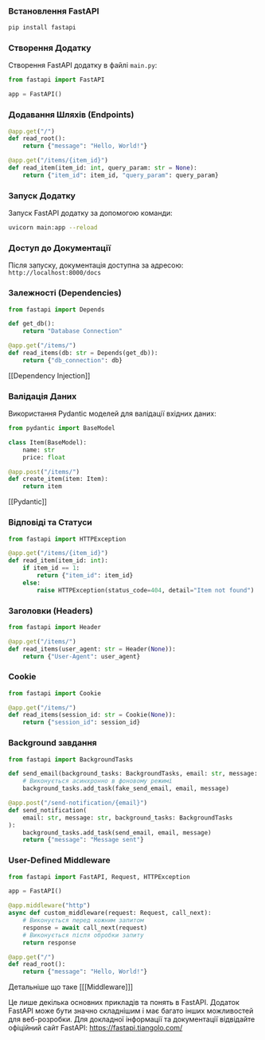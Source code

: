 
### Встановлення FastAPI
```bash
pip install fastapi
```

### Створення Додатку

Створення FastAPI додатку в файлі `main.py`:

```python
from fastapi import FastAPI

app = FastAPI()
```

### Додавання Шляхів (Endpoints)

```python
@app.get("/")
def read_root():
    return {"message": "Hello, World!"}

@app.get("/items/{item_id}")
def read_item(item_id: int, query_param: str = None):
    return {"item_id": item_id, "query_param": query_param}
```

### Запуск Додатку

Запуск FastAPI додатку за допомогою команди:

```bash
uvicorn main:app --reload
```

### Доступ до Документації

Після запуску, документація доступна за адресою:
`http://localhost:8000/docs`

### Залежності (Dependencies)

```python
from fastapi import Depends

def get_db():
    return "Database Connection"

@app.get("/items/")
def read_items(db: str = Depends(get_db)):
    return {"db_connection": db}
```
[[Dependency Injection]]
### Валідація Даних

Використання Pydantic моделей для валідації вхідних даних:

```python
from pydantic import BaseModel

class Item(BaseModel):
    name: str
    price: float

@app.post("/items/")
def create_item(item: Item):
    return item
```
[[Pydantic]]
### Відповіді та Статуси

```python
from fastapi import HTTPException

@app.get("/items/{item_id}")
def read_item(item_id: int):
    if item_id == 1:
        return {"item_id": item_id}
    else:
        raise HTTPException(status_code=404, detail="Item not found")
```

### Заголовки (Headers)

```python
from fastapi import Header

@app.get("/items/")
def read_items(user_agent: str = Header(None)):
    return {"User-Agent": user_agent}
```

### Cookie

```python
from fastapi import Cookie

@app.get("/items/")
def read_items(session_id: str = Cookie(None)):
    return {"session_id": session_id}
```

###  Background завдання

```python
from fastapi import BackgroundTasks

def send_email(background_tasks: BackgroundTasks, email: str, message: str):
    # Виконується асинхронно в фоновому режимі
    background_tasks.add_task(fake_send_email, email, message)

@app.post("/send-notification/{email}")
def send_notification(
    email: str, message: str, background_tasks: BackgroundTasks
):
    background_tasks.add_task(send_email, email, message)
    return {"message": "Message sent"}
```

### User-Defined Middleware

```python
from fastapi import FastAPI, Request, HTTPException

app = FastAPI()

@app.middleware("http")
async def custom_middleware(request: Request, call_next):
    # Виконується перед кожним запитом
    response = await call_next(request)
    # Виконується після обробки запиту
    return response

@app.get("/")
def read_root():
    return {"message": "Hello, World!"}
```

Детальніше що таке [[[Middleware]]]

Це лише декілька основних прикладів та понять в FastAPI. Додаток FastAPI може бути значно складнішим і має багато інших можливостей для веб-розробки. Для докладної інформації та документації відвідайте офіційний сайт FastAPI: https://fastapi.tiangolo.com/
